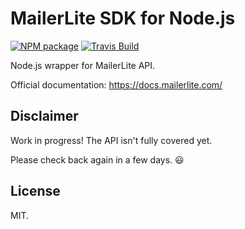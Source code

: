 # MailerLite SDK for Node.js

[![NPM package][npm-image]][npm-url]
[![Travis Build][travis-image]][travis-url]

Node.js wrapper for MailerLite API.

Official documentation: https://docs.mailerlite.com/

## Disclaimer

Work in progress! The API isn't fully covered yet.

Please check back again in a few days. :smiley:

[npm-url]: https://npmjs.com/package/mailerlite/
[npm-image]: https://img.shields.io/npm/dt/mailerlite.svg

[travis-url]: https://travis-ci.org/fmoliveira/mailerlite-sdk-nodejs
[travis-image]: https://api.travis-ci.org/fmoliveira/mailerlite-sdk-nodejs.svg

## License
MIT.
